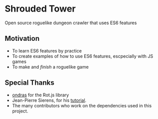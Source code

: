 # Shrouded Tower
Open source roguelike dungeon crawler that uses ES6 features
## Motivation
- To learn ES6 features by practice
- To create examples of how to use ES6 features, escpecially with JS games
- To make and *finish* a roguelike game
## Special Thanks
- [ondras](https://github.com/ondras) for the Rot.js library
- Jean-Pierre Sierens, for his [tutorial](http://jpsierens.com/use-es6-right-now/).
- The many contributors who work on the dependencies used in this project.
